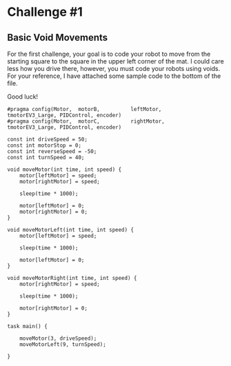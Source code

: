 # Challenge #1
## Basic Void Movements

For the first challenge, your goal is to code your robot to move from the starting square to the square in the upper left corner of the mat. I could care less how you drive there, however, you must code your robots using voids. For your reference, I have attached some sample code to the bottom of the file.

Good luck!

```
#pragma config(Motor,  motorB,          leftMotor,     tmotorEV3_Large, PIDControl, encoder)
#pragma config(Motor,  motorC,          rightMotor,    tmotorEV3_Large, PIDControl, encoder)

const int driveSpeed = 50;
const int motorStop = 0;
const int reverseSpeed = -50;
const int turnSpeed = 40;

void moveMotor(int time, int speed) {
	motor[leftMotor] = speed;
	motor[rightMotor] = speed;
	
	sleep(time * 1000);
	
	motor[leftMotor] = 0;
	motor[rightMotor] = 0;
}

void moveMotorLeft(int time, int speed) {
	motor[leftMotor] = speed;
	
	sleep(time * 1000);
	
	motor[leftMotor] = 0;
}

void moveMotorRight(int time, int speed) {
	motor[rightMotor] = speed;
	
	sleep(time * 1000);
	
	motor[rightMotor] = 0;
}

task main() {

	moveMotor(3, driveSpeed);
	moveMotorLeft(9, turnSpeed);

}
```
